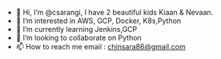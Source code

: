 - 👋 Hi, I’m @csarangi, I have 2 beautiful kids Kiaan & Nevaan.
- 👀 I’m interested in AWS, GCP, Docker, K8s,Python
- 🌱 I’m currently learning Jenkins,GCP
- 💞️ I’m looking to collaborate on Python
- 📫 How to reach me email : chinsara86@gmail.com

<!---
csarangi/csarangi is a ✨ special ✨ repository because its `README.md` (this file) appears on your GitHub profile.
You can click the Preview link to take a look at your changes.
--->
